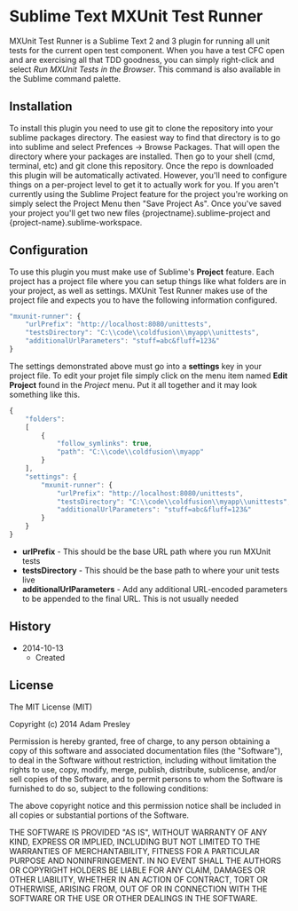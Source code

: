 Sublime Text MXUnit Test Runner
===============================

MXUnit Test Runner is a Sublime Text 2 and 3 plugin for running all unit tests for the current open test component. When you have a test CFC open and are exercising all that TDD goodness, you can simply right-click and select *Run MXUnit Tests in the Browser*. This command is also available in the Sublime command palette.

## Installation
To install this plugin you need to use git to clone the repository into your sublime packages directory.  The easiest way to find that directory is to go into sublime and select  Prefences -> Browse Packages.  That will open the directory where your packages are installed.  Then go to your shell (cmd, terminal, etc) and git clone this repository.
Once the repo is downloaded this plugin will be automatically activated.  However, you'll need to configure things on a per-project level to get it to actually work for you.  If you aren't currently using the Sublime Project feature for the project you're working on simply select the Project Menu then "Save Project As".  Once you've saved your project you'll get two new files {projectname}.sublime-project and {project-name}.sublime-workspace.

## Configuration
To use this plugin you must make use of Sublime's **Project** feature. Each project has a project file where you can setup things like what folders are in your project, as well as settings. MXUnit Test Runner makes use of the project file and expects you to have the following information configured.

```javascript
"mxunit-runner": {
    "urlPrefix": "http://localhost:8080/unittests",
    "testsDirectory": "C:\\code\\coldfusion\\myapp\\unittests",
    "additionalUrlParameters": "stuff=abc&fluff=123&"
}
```

The settings demonstrated above must go into a **settings** key in your project file. To edit your projet file simply click on the menu item named **Edit Project** found in the *Project* menu. Put it all together and it may look something like this.

```javascript
{
    "folders":
    [
        {
            "follow_symlinks": true,
            "path": "C:\\code\\coldfusion\\myapp"
        }
    ],
    "settings": {
        "mxunit-runner": {
            "urlPrefix": "http://localhost:8080/unittests",
            "testsDirectory": "C:\\code\\coldfusion\\myapp\\unittests",
            "additionalUrlParameters": "stuff=abc&fluff=123&"
        }
    }
}
```

* **urlPrefix** - This should be the base URL path where you run MXUnit tests
* **testsDirectory** - This should be the base path to where your unit tests live
* **additionalUrlParameters** - Add any additional URL-encoded parameters to be appended to the final URL. This is not usually needed


## History
* 2014-10-13
    - Created


## License
The MIT License (MIT)

Copyright (c) 2014 Adam Presley

Permission is hereby granted, free of charge, to any person obtaining a copy
of this software and associated documentation files (the "Software"), to deal
in the Software without restriction, including without limitation the rights
to use, copy, modify, merge, publish, distribute, sublicense, and/or sell
copies of the Software, and to permit persons to whom the Software is
furnished to do so, subject to the following conditions:

The above copyright notice and this permission notice shall be included in all
copies or substantial portions of the Software.

THE SOFTWARE IS PROVIDED "AS IS", WITHOUT WARRANTY OF ANY KIND, EXPRESS OR
IMPLIED, INCLUDING BUT NOT LIMITED TO THE WARRANTIES OF MERCHANTABILITY,
FITNESS FOR A PARTICULAR PURPOSE AND NONINFRINGEMENT. IN NO EVENT SHALL THE
AUTHORS OR COPYRIGHT HOLDERS BE LIABLE FOR ANY CLAIM, DAMAGES OR OTHER
LIABILITY, WHETHER IN AN ACTION OF CONTRACT, TORT OR OTHERWISE, ARISING FROM,
OUT OF OR IN CONNECTION WITH THE SOFTWARE OR THE USE OR OTHER DEALINGS IN THE
SOFTWARE.


